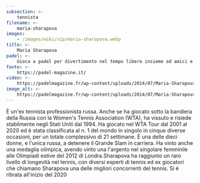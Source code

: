 ```yaml
---
subsection: >-
    tennista
filename: >-
    maria-sharapova
images:
    - /images/wiki/vip/maria-sharapova.webp
title: >-
    Maria Sharapova
padel: >-
    Gioca a padel per divertimento nel tempo libero insieme ad amici e colleghi. Compare infatti in una foto in compagnia di Carlos Ferrero
fonte: >-
    https://padel-magazine.it/
video: >-
    https://padelmagazine.fr/wp-content/uploads/2014/07/Maria-Sharapova-et-Carlos-Ferrero.jpg
image_alt: >-
    https://padelmagazine.fr/wp-content/uploads/2014/07/Maria-Sharapova-et-Carlos-Ferrero.jpg
---
```

È un'ex tennista professionista russa. Anche se ha giocato sotto la bandiera della Russia con la Women's Tennis Association (WTA), ha vissuto e risiede stabilmente negli Stati Uniti dal 1994. Ha giocato nel WTA Tour dal 2001 al 2020 ed è stata classificata al n. 1 del mondo in singolo in cinque diverse occasioni, per un totale complessivo di 21 settimane. È una delle dieci donne, e l'unica russa, a detenere il Grande Slam in carriera. Ha vinto anche una medaglia olimpica, avendo vinto una l'argento nel singolare femminile alle Olimpiadi estive del 2012 di Londra.Sharapova ha raggiunto un raro livello di longevità nel tennis, con diversi esperti di tennis ed ex giocatori che chiamano Sharapova una delle migliori concorrenti del tennis. Si è ritirata all'inizio del 2020